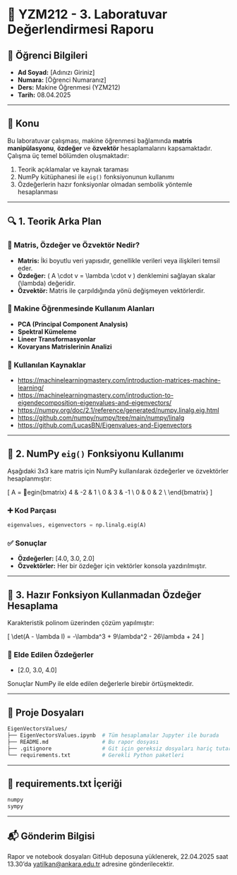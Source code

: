 
# 📘 YZM212 - 3. Laboratuvar Değerlendirmesi Raporu

## 👤 Öğrenci Bilgileri
- **Ad Soyad:** [Adınızı Giriniz]
- **Numara:** [Öğrenci Numaranız]
- **Ders:** Makine Öğrenmesi (YZM212)
- **Tarih:** 08.04.2025

---

## 📌 Konu
Bu laboratuvar çalışması, makine öğrenmesi bağlamında **matris manipülasyonu**, **özdeğer** ve **özvektör** hesaplamalarını kapsamaktadır. Çalışma üç temel bölümden oluşmaktadır:

1. Teorik açıklamalar ve kaynak taraması
2. NumPy kütüphanesi ile `eig()` fonksiyonunun kullanımı
3. Özdeğerlerin hazır fonksiyonlar olmadan sembolik yöntemle hesaplanması

---

## 🔍 1. Teorik Arka Plan

### 🔹 Matris, Özdeğer ve Özvektör Nedir?

- **Matris:** İki boyutlu veri yapısıdır, genellikle verileri veya ilişkileri temsil eder.
- **Özdeğer:** \( A \cdot v = \lambda \cdot v \) denklemini sağlayan skalar \(\lambda\) değeridir.
- **Özvektör:** Matris ile çarpıldığında yönü değişmeyen vektörlerdir.

### 🔹 Makine Öğrenmesinde Kullanım Alanları

- **PCA (Principal Component Analysis)**
- **Spektral Kümeleme**
- **Lineer Transformasyonlar**
- **Kovaryans Matrislerinin Analizi**

### 🔹 Kullanılan Kaynaklar

- https://machinelearningmastery.com/introduction-matrices-machine-learning/
- https://machinelearningmastery.com/introduction-to-eigendecomposition-eigenvalues-and-eigenvectors/
- https://numpy.org/doc/2.1/reference/generated/numpy.linalg.eig.html
- https://github.com/numpy/numpy/tree/main/numpy/linalg
- https://github.com/LucasBN/Eigenvalues-and-Eigenvectors

---

## 🧪 2. NumPy `eig()` Fonksiyonu Kullanımı

Aşağıdaki 3x3 kare matris için NumPy kullanılarak özdeğerler ve özvektörler hesaplanmıştır:

\[
A = egin{bmatrix}
4 & -2 & 1 \\
0 & 3 & -1 \\
0 & 0 & 2 \\
\end{bmatrix}
\]

### ➕ Kod Parçası

```python
eigenvalues, eigenvectors = np.linalg.eig(A)
```

### ✅ Sonuçlar
- **Özdeğerler:** [4.0, 3.0, 2.0]
- **Özvektörler:** Her bir özdeğer için vektörler konsola yazdırılmıştır.

---

## 🧠 3. Hazır Fonksiyon Kullanmadan Özdeğer Hesaplama

Karakteristik polinom üzerinden çözüm yapılmıştır:

\[
\det(A - \lambda I) = -\lambda^3 + 9\lambda^2 - 26\lambda + 24
\]

### 🔹 Elde Edilen Özdeğerler
- [2.0, 3.0, 4.0]

Sonuçlar NumPy ile elde edilen değerlerle birebir örtüşmektedir.

---

## 📁 Proje Dosyaları

```bash
EigenVectorsValues/
├── EigenVectorsValues.ipynb  # Tüm hesaplamalar Jupyter ile burada
├── README.md                 # Bu rapor dosyası
├── .gitignore                # Git için gereksiz dosyaları hariç tutar
└── requirements.txt          # Gerekli Python paketleri
```

---

## 🧾 requirements.txt İçeriği

```txt
numpy
sympy
```

---

## 📬 Gönderim Bilgisi
Rapor ve notebook dosyaları GitHub deposuna yüklenerek, 22.04.2025 saat 13.30’da yatilkan@ankara.edu.tr adresine gönderilecektir.

